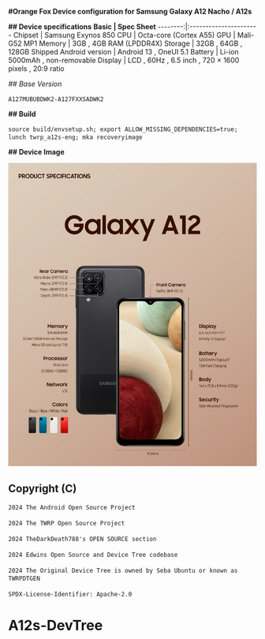 

**#Orange Fox Device configuration for Samsung Galaxy A12 Nacho / A12s**

**## Device specifications**
**Basic    | Spec Sheet**
--------:|:----------------------
Chipset  | Samsung Exynos 850
CPU      | Octa-core (Cortex A55)
GPU      | Mali-G52 MP1
Memory   | 3GB , 4GB RAM (LPDDR4X)
Storage  | 32GB , 64GB , 128GB
Shipped Android version | Android 13 , OneUI 5.1
Battery  | Li-ion 5000mAh , non-removable
Display  | LCD , 60Hz , 6.5 inch , 720 × 1600 pixels , 20:9 ratio

*## Base Version*
```
A127MUBUBDWK2-A127FXXSADWK2
```

**## Build**
```
source build/envsetup.sh; export ALLOW_MISSING_DEPENDENCIES=true; lunch twrp_a12s-eng; mka recoveryimage
```

**## Device Image**

![Samsung Galaxy A12 Nacho](https://github.com/TDD788/A12s-DevTree/blob/DT-Builder/.github/pictures/device-png-a12s.jpg)

## Copyright (C)

```
2024 The Android Open Source Project
 
2024 The TWRP Open Source Project

2024 TheDarkDeath788's OPEN SOURCE section

2024 Edwins Open Source and Device Tree codebase

2024 The Original Device Tree is owned by Seba Ubuntu or known as TWRPDTGEN
 
SPDX-License-Identifier: Apache-2.0
```

# A12s-DevTree
